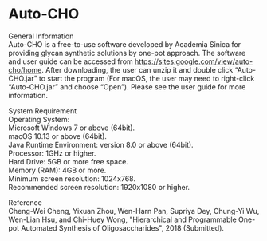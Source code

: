 # Auto-CHO
General Information<br>
Auto-CHO is a free-to-use software developed by Academia Sinica for providing glycan synthetic solutions by one-pot approach. The software and user guide can be accessed from https://sites.google.com/view/auto-cho/home. After downloading, the user can unzip it and double click “Auto-CHO.jar” to start the program (For macOS, the user may need to right-click “Auto-CHO.jar” and choose “Open”). Please see the user guide for more information.
 
System Requirement<br>
Operating System:<br>
  Microsoft Windows 7 or above (64bit).<br>
  macOS 10.13 or above (64bit).<br>
Java Runtime Environment: version 8.0 or above (64bit).<br>
Processor: 1GHz or higher.<br>
Hard Drive: 5GB or more free space.<br>
Memory (RAM): 4GB or more.<br>
Minimum screen resolution: 1024x768.<br>
Recommended screen resolution: 1920x1080 or higher.<br>

Reference<br>
Cheng-Wei Cheng, Yixuan Zhou, Wen-Harn Pan, Supriya Dey, Chung-Yi Wu, Wen-Lian Hsu, and Chi-Huey Wong, "Hierarchical and Programmable One-pot Automated Synthesis of Oligosaccharides", 2018 (Submitted).
